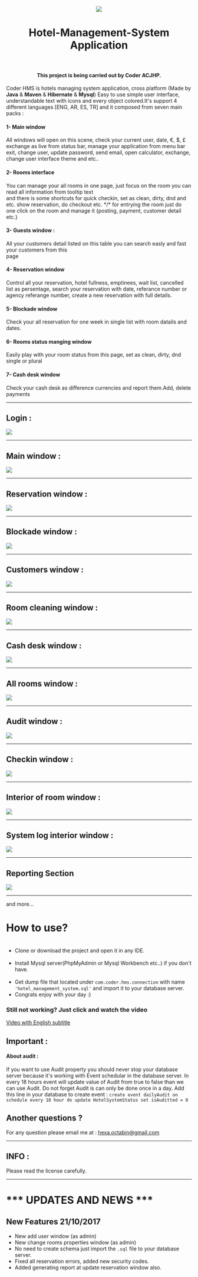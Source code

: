 <div align="center">
<img src="https://github.com/Coder-ACJHP/Hotel-Management-System/blob/master/src/com/coder/hms/icons/main_logo(128X12).png">
  <h1>Hotel-Management-System Application </h1><br>
  <h4>This project is being carried out by Coder ACJHP.</h4>
</div>    
                                                                                                                          

Coder HMS is hotels managing system application, cross platform (Made by <b>Java</b> & <b>Maven</b> & <b>Hibernate</b> & <b>Mysql</b>) Easy to use simple user interface, understandable text with icons and every object colored.It's support 4 different languages [ENG, AR, ES, TR] and it composed from seven main packs : <br>
<h4>1- Main window </h4> All windows will open on this scene, check your current user, date, €, $, £ exchange as live from status bar, manage your application from menu bar exit, change user, update password, send email, open calculator, exchange, change user interface theme and etc..

<h4>2- Rooms interface </h4>You can manage your all rooms in one page, just focus on the room you can read all information from tooltip text <br> and there is some shortcuts for quick checkin, set as clean, dirty, dnd and etc. show reservation, do checkout etc. */* for
entrying the room just do one click on the room and manage it {posting, payment, customer  detail etc.}

<h4>3- Guests window : </h4> All your customers detail listed on this table you can search easly and fast your customers from this <br>
page

<h4>4- Reservation window </h4> Control all your reservation, hotel fullness, emptinees, wait list, cancelled list as persentage,
search your reservation with date, referance number or agency referange number, create a new reservation with full details.

<h4>5- Blockade window </h4> Check your all reservation for one week in single list with room datails and dates.

<h4>6- Rooms status manging window </h4> Easily play with your room status from this page, set as clean, dirty, dnd single or plural

<h4>7- Cash desk window </h4> Check your cash desk as difference currencies and report them.Add, delete payments 
<hr>
<h2>Login : </h2>

<img src="https://github.com/Coder-ACJHP/Hotel-Management-System/blob/master/src/Screenshots/login.png">
<hr>
<h2>Main window : </h2>

<img src="https://github.com/Coder-ACJHP/Hotel-Management-System/blob/master/src/Screenshots/main.png">
<hr>
<h2>Reservation window : </h2>

<img src="https://github.com/Coder-ACJHP/Hotel-Management-System/blob/master/src/Screenshots/reservations.png">
<hr>
<h2>Blockade window : </h2>

<img src="https://github.com/Coder-ACJHP/Hotel-Management-System/blob/master/src/Screenshots/blockade.png">
<hr>
<h2>Customers window : </h2>

<img src="https://github.com/Coder-ACJHP/Hotel-Management-System/blob/master/src/Screenshots/customers.png">
<hr>
<h2>Room cleaning window : </h2>

<img src="https://github.com/Coder-ACJHP/Hotel-Management-System/blob/master/src/Screenshots/roomStatus.png">
<hr>
<h2>Cash desk window : </h2>

<img src="https://github.com/Coder-ACJHP/Hotel-Management-System/blob/master/src/Screenshots/cashDesk.png">
<hr>
<h2>All rooms window : </h2>

<img src="https://github.com/Coder-ACJHP/Hotel-Management-System/blob/master/src/Screenshots/roomPlan.png">
<hr>
<h2>Audit window : </h2>
<img src="https://github.com/Coder-ACJHP/Hotel-Management-System/blob/master/src/Screenshots/audit.png">
<hr>
<h2>Checkin window : </h2>
<img src="https://github.com/Coder-ACJHP/Hotel-Management-System/blob/master/src/Screenshots/roomsAndCheckin.png">
<hr>
<h2>Interior of room window : </h2>
<img src="https://github.com/Coder-ACJHP/Hotel-Management-System/blob/master/src/Screenshots/roomInner.png">
<hr>
<h2>System log interior window : </h2>
<img src="https://github.com/Coder-ACJHP/Hotel-Management-System/blob/master/src/Screenshots/systemLog.png">
<hr>
<h2>Reporting Section</h2>
<img src="https://github.com/Coder-ACJHP/Hotel-Management-System/blob/master/src/Screenshots/reportWindow.png">
<hr>
and more...

<h1>How to use?</h1>
<ul>
  <li> Clone or download the project and open it in any IDE.</li>
  <li> Install Mysql server(PhpMyAdmin or Mysql Workbench etc..) if you don't have.</li>
  <li> Get dump file that located under <code>com.coder.hms.connection</code> with name <code>'hotel_management_system.sql'</code> and import it to your database server.</li> 
  <li> Congrats enjoy with your day :)</li> 
</ul>
<h3>Still not working? Just click and watch the video</h3>
<a href="https://youtu.be/BPbTwpZIuDE">Video with English subtitle</a>
<br>
<h2>Important : </h2>
<h4>About audit : </h4> If you want to use Audit property you should never stop your database server because it's working with
Event schedular in the database server. In every 18 hours event will update value of Audit from true to false than we can use Audit.
Do not forget Audit is can only be done once in a day.
Add this line in your database to create event : <code>create event dailyAudit on schedule every 18 hour do update HotelSystemStatus set isAuditted = 0</code>

<h2>Another questions ?</h2> 
For any question please email me at : <a href="mailto:hexa.octabin@gmail.com">hexa.octabin@gmail.com</a>
<hr>
<h2>INFO : </h2>Please read the license carefully.
<hr>
<h1>*** UPDATES AND NEWS ***</h1>
<h2>New Features <b>21/10/2017</b></h2>
<ul>
  <li>New add user window (as admin)</li>
  <li>New change rooms properties window (as admin)</li>
  <li>No need to create schema just import the <code>.sql</code> file to your database server.</li>
  <li>Fixed all reservation errors, added new security codes.</li>
  <li>Added generating report at update reservation window also.</li>
</ul>
